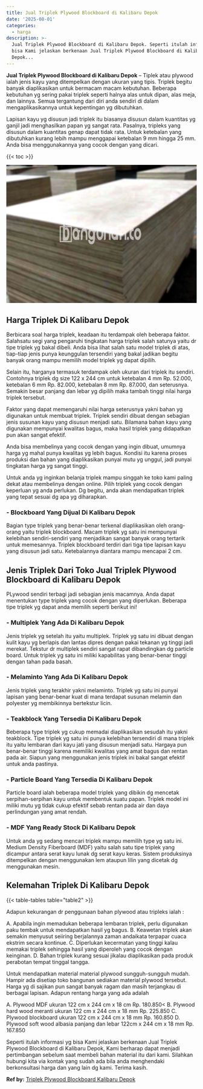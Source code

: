 ```yaml
---
title: Jual Triplek Plywood Blockboard di Kalibaru Depok
date: '2025-08-01'
categories:
  - harga
description: >-
  Jual Triplek Plywood Blockboard di Kalibaru Depok. Seperti itulah informasi yg
  bisa Kami jelaskan berkenaan Jual Triplek Plywood Blockboard di Kalibaru
  Depok...
---
```


**Jual Triplek Plywood Blockboard di Kalibaru Depok** – Tiplek atau plywood ialah jenis kayu yang ditempelkan dengan ukuran yang tipis. Triplek begitu banyak diaplikasikan untuk bermacam macam kebutuhan. Beberapa kebutuhan yg sering pakai triplek seperti halnya alas untuk dipan, alas meja, dan lainnya. Semua tergantung dari diri anda sendiri di dalam mengaplikasikannya untuk kepentingan yg dibutuhkan.

Lapisan kayu yg disusun jadi triplek itu biasanya disusun dalam kuantitas yg ganjil jadi menghasilkan papan yg sangat rata. Pasalnya, tripleks yang disusun dalam kuantitas genap dapat tidak rata. Untuk ketebalan yang dibutuhkan kurang lebih mampu menggapai ketebalan 9 mm hingga 25 mm. Anda bisa menggunakannya yang cocok dengan yang dicari.

{{< toc >}}

![Jual Triplek Plywood Blockboard di Kalibaru Depok](/images/jual-triplek-murah-30.png)

## Harga Triplek Di Kalibaru Depok

Berbicara soal harga triplek, keadaan itu terdampak oleh beberapa faktor. Salahsatu segi yang pengaruhi tingkatan harga triplek salah satunya yaitu dr tipe triplek yg bakal dibeli. Anda bisa lihat salah satu model triplek di atas, tiap-tiap jenis punya keunggulan tersendiri yang bakal jadikan begitu banyak orang mampu memilih model triplek yg dapat dipilih.

Selain itu, harganya termasuk terdampak oleh ukuran dari triplek itu sendiri. Contohnya triplek dg size 122 x 244 cm untuk ketebalan 4 mm Rp. 52.000, ketebalan 6 mm Rp. 82.000, ketebalan 8 mm Rp. 87.000, dan seterusnya. Semakin besar panjang dan lebar yg dipilih maka tambah tinggi nilai harga triplek tersebut.

Faktor yang dapat memengaruhi nilai harga seterusnya yakni bahan yg digunakan untuk membuat triplek. Triplek sendiri dibuat dengan sebagian jenis susunan kayu yang disusun menjadi satu. Bilamana bahan kayu yang digunakan mempunyai kwalitas bagus, maka hasil triplek yang didapatkan pun akan sangat efektif.

Anda bisa membelinya yang cocok dengan yang ingin dibuat, umumnya harga yg mahal punya kwalitas yg lebih bagus. Kondisi itu karena proses produksi dan bahan yang diaplikasikan punyai mutu yg unggul, jadi punyai tingkatan harga yg sangat tinggi.

Untuk anda yg inginkan belanja triplek mampu singgah ke toko kami paling dekat atau membelinya dengan online. Pilih triplek yang cocok dengan keperluan yg anda perlukan. Dg begitu, anda akan mendapatkan triplek yang tepat sesuai dg apa yg diharapkan.

### \- Blockboard Yang Dijual Di Kalibaru Depok

Bagian type triplek yang benar-benar terkenal diaplikasikan oleh orang-orang yaitu triplek blockboard. Macam triplek yg satu ini mempunyai kelebihan sendiri-sendiri yang menjadikan sangat banyak orang tertarik untuk memesannya. Triplek blockboard terdiri dari tiga tipe lapisan kayu yang disusun jadi satu. Ketebalannya diantara mampu mencapai 2 cm.

## Jenis Triplek Dari Toko Jual Triplek Plywood Blockboard di Kalibaru Depok

PLywood sendiri terbagi jadi sebagian jenis macamnya. Anda dapat menentukan type triplek yang cocok dengan yang diperlukan. Beberapa tipe triplek yg dapat anda memilih seperti berikut ini!

### \- Multiplek Yang Ada Di Kalibaru Depok

Jenis triplek yg setelah itu yaitu multiplek. Triplek yg satu ini dibuat dengan kulit kayu yg berlapis dan lantas dipres dengan pakai tekanan yg tinggi jadi merekat. Tekstur dr multiplek sendiri sangat rapat dibandingkan dg particle board. Untuk triplek yg satu ini miliki kapabilitas yang benar-benar tinggi dengan tahan pada basah.

### \- Melaminto Yang Ada Di Kalibaru Depok

Jenis triplek yang terakhir yakni melaminto. Triplek yg satu ini punyai lapisan yang benar-benar kuat di mana terdapat susunan melamin dan polyester yg membikinnya bertekstur licin.

### \- Teakblock Yang Tersedia Di Kalibaru Depok

Beberapa type triplek yg cukup memadai diaplikasikan sesudah itu yakni teakblock. Tipe triplek yg satu ini punya kelebihan tersendiri di mana triplek itu yaitu lembaran dari kayu jati yang disusun menjadi satu. Hargaya pun benar-benar tinggi karena memiliki kwalitas yang amat bagus dan rentan pada air. Siapun yang menggunakan jenis triplek ini bakal sangat efektif untuk anda pastinya.

### \- Particle Board Yang Tersedia Di Kalibaru Depok

Particle board ialah beberapa model triplek yang dibikin dg mencetak serpihan-serpihan kayu untuk membentuk suatu papan. Triplek model ini miliki mutu yg tidak cukup efektif sebab rentan pada air dan daya perlindungan yang amat rendah.

### \- MDF Yang Ready Stock Di Kalibaru Depok

Untuk anda yg sedang mencari triplek mampu memilih type yg satu ini. Medium Density Fiberboard (MDF) yaitu salah satu tipe triplek yang dicampur antara serat kayu lunak dg serat kayu keras. Sistem produksinya ditempelkan dengan menggunakan lem ataupun lilin yang dicetak dg menggunakan mesin.

## Kelemahan Triplek Di Kalibaru Depok

{{< table-tables table="table2" >}}

Adapun kekurangan dr penggunaan bahan plywood atau tripleks ialah :

A. Apabila ingin memadukan beberapa lembaran triplek, perlu digunakan paku tembak untuk mendapatkan hasil yg bagus. B. Keawetan triplek akan semakin menyusut seiiring berjalannya zaman andaikata terpapar cuaca ekstrim secara kontinue. C. Diperlukan kecermatan yang tinggi kalau memakai triplek sehingga hasil yang diperoleh yang cocok dengan keinginan. D. Bahan triplek kurang sesuai jikalau diaplikasikan pada produk perabotan tempat tinggal tangga.

Untuk mendapatkan material material plywood sungguh-sungguh mudah. Hampir ada disetiap toko bangunan sediakan material plywood tersebut. Harga yg di sajikan pun sangat banyak ragam dan masih terjangkau di berbagai lapisan. Adapun rentang harga yang ada adalah

A. Plywood MDF ukuran 122 cm x 244 cm x 18 cm Rp. 180.850< B. Plywood hard wood meranti ukuran 122 cm x 244 cm x 18 mm Rp. 225.850 C. Plywood blockboard ukuran 122 cm x 244 cm x 18 mm Rp. 160.850 D. Plywood soft wood albasia panjang dan lebar 122cm x 244 cm x 18 mm Rp. 167.850

Seperti itulah informasi yg bisa Kami jelaskan berkenaan Jual Triplek Plywood Blockboard di Kalibaru Depok, Kami berharap dapat menjadi pertimbangan sebelum saat membeli bahan material itu dari kami. Silahkan hubungi kita via kontak yang sudah ada bila anda menghendaki berkonsultasi harga dan yang lain dg kami. Terima kasih.

**Ref by:** [Triplek Plywood Blockboard Kalibaru Depok](https://id.wikipedia.org/wiki/Triplek)
